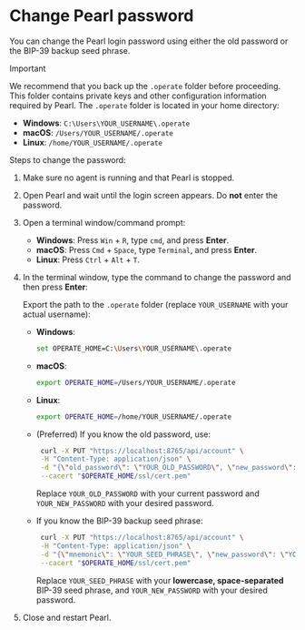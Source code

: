 # Change Pearl password

You can change the Pearl login password using either the old password or the BIP-39 backup seed phrase.

> [!IMPORTANT]
> We recommend that you back up the `.operate` folder before proceeding. This folder contains private keys and other configuration information required by Pearl. The `.operate` folder is located in your home directory:
>
> - **Windows**: `C:\Users\YOUR_USERNAME\.operate`
> - **macOS**: `/Users/YOUR_USERNAME/.operate`
> - **Linux**: `/home/YOUR_USERNAME/.operate`

Steps to change the password:

1. Make sure no agent is running and that Pearl is stopped.
2. Open Pearl and wait until the login screen appears. Do **not** enter the password.
3. Open a terminal window/command prompt:
   - **Windows**: Press `Win` + `R`, type `cmd`, and press **Enter**.  
   - **macOS**: Press `Cmd` + `Space`, type `Terminal`, and press **Enter**.  
   - **Linux**: Press `Ctrl` + `Alt` + `T`.  
4. In the terminal window, type the command to change the password and then press **Enter**:

    Export the path to the `.operate` folder (replace `YOUR_USERNAME` with your actual username):
   - **Windows**:
     ```bash
     set OPERATE_HOME=C:\Users\YOUR_USERNAME\.operate
     ```
   - **macOS**:
     ```bash
     export OPERATE_HOME=/Users/YOUR_USERNAME/.operate
     ```
    - **Linux**:
      ```bash
      export OPERATE_HOME=/home/YOUR_USERNAME/.operate
      ```

   - (Preferred) If you know the old password, use:

       ```bash
        curl -X PUT "https://localhost:8765/api/account" \
        -H "Content-Type: application/json" \
        -d "{\"old_password\": \"YOUR_OLD_PASSWORD\", \"new_password\": \"YOUR_NEW_PASSWORD\"}" \
        --cacert "$OPERATE_HOME/ssl/cert.pem"
       ```

       Replace `YOUR_OLD_PASSWORD` with your current password and `YOUR_NEW_PASSWORD` with your desired password.

   - If you know the BIP-39 backup seed phrase:

       ```bash
        curl -X PUT "https://localhost:8765/api/account" \
        -H "Content-Type: application/json" \
        -d "{\"mnemonic\": \"YOUR_SEED_PHRASE\", \"new_password\": \"YOUR_NEW_PASSWORD\"}" \
        --cacert "$OPERATE_HOME/ssl/cert.pem"
       ```

       Replace `YOUR_SEED_PHRASE` with your **lowercase, space-separated** BIP-39 seed phrase, and `YOUR_NEW_PASSWORD` with your desired password.
5. Close and restart Pearl.

